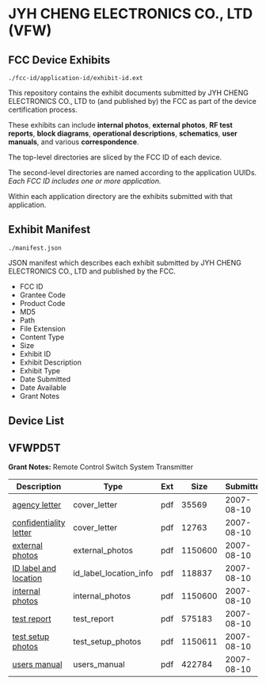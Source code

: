 # JYH CHENG ELECTRONICS CO., LTD (VFW)
## FCC Device Exhibits

```
./fcc-id/application-id/exhibit-id.ext
```

This repository contains the exhibit documents submitted by JYH CHENG ELECTRONICS CO., LTD to (and published by) the FCC as part of the device certification process.

These exhibits can include **internal photos**, **external photos**, **RF test reports**, **block diagrams**, **operational descriptions**, **schematics**, **user manuals**, and various **correspondence**.

The top-level directories are sliced by the FCC ID of each device.

The second-level directories are named according to the application UUIDs. *Each FCC ID includes one or more application.*

Within each application directory are the exhibits submitted with that application. 

## Exhibit Manifest

```
./manifest.json
```

JSON manifest which describes each exhibit submitted by JYH CHENG ELECTRONICS CO., LTD and published by the FCC.

- FCC ID
- Grantee Code
- Product Code
- MD5
- Path
- File Extension
- Content Type
- Size
- Exhibit ID
- Exhibit Description
- Exhibit Type
- Date Submitted
- Date Available
- Grant Notes

## Device List
## VFWPD5T
**Grant Notes:** Remote Control Switch System Transmitter

| Description | Type | Ext | Size | Submitted | Available |
| ----------- | ---- | --- | ---- | --------- | --------- |
| [agency letter](VFWPD5T/36f921a2243acacbd4d2caf315c718a1/827592.pdf) | cover_letter | pdf | 35569 | 2007-08-10 | 2007-08-11 |
| [confidentiality letter](VFWPD5T/36f921a2243acacbd4d2caf315c718a1/827593.pdf) | cover_letter | pdf | 12763 | 2007-08-10 | 2007-08-11 |
| [external photos](VFWPD5T/36f921a2243acacbd4d2caf315c718a1/827594.pdf) | external_photos | pdf | 1150600 | 2007-08-10 | 2007-08-11 |
| [ID label and location](VFWPD5T/36f921a2243acacbd4d2caf315c718a1/827596.pdf) | id_label_location_info | pdf | 118837 | 2007-08-10 | 2007-08-11 |
| [internal photos](VFWPD5T/36f921a2243acacbd4d2caf315c718a1/827595.pdf) | internal_photos | pdf | 1150600 | 2007-08-10 | 2007-08-11 |
| [test report](VFWPD5T/36f921a2243acacbd4d2caf315c718a1/827599.pdf) | test_report | pdf | 575183 | 2007-08-10 | 2007-08-11 |
| [test setup photos](VFWPD5T/36f921a2243acacbd4d2caf315c718a1/827600.pdf) | test_setup_photos | pdf | 1150611 | 2007-08-10 | 2007-08-11 |
| [users manual](VFWPD5T/36f921a2243acacbd4d2caf315c718a1/827601.pdf) | users_manual | pdf | 422784 | 2007-08-10 | 2007-08-11 |
